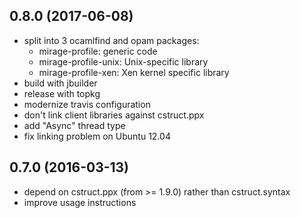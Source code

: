 ## 0.8.0 (2017-06-08)
- split into 3 ocamlfind and opam packages:
  - mirage-profile: generic code
  - mirage-profile-unix: Unix-specific library
  - mirage-profile-xen: Xen kernel specific library
- build with jbuilder
- release with topkg
- modernize travis configuration
- don't link client libraries against cstruct.ppx
- add "Async" thread type
- fix linking problem on Ubuntu 12.04

## 0.7.0 (2016-03-13)
- depend on cstruct.ppx (from >= 1.9.0) rather than cstruct.syntax
- improve usage instructions
